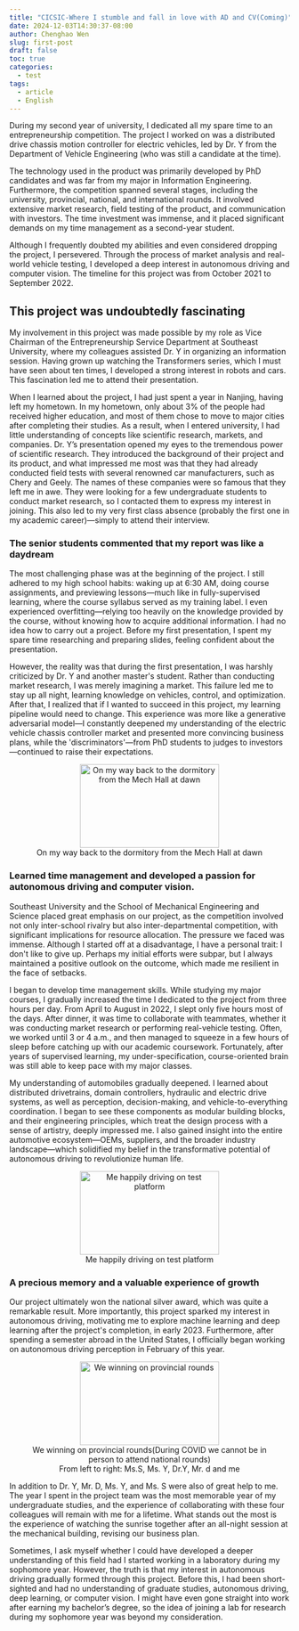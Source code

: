 ```yaml
---
title: "CICSIC-Where I stumble and fall in love with AD and CV(Coming)"
date: 2024-12-03T14:30:37-08:00
author: Chenghao Wen
slug: first-post
draft: false
toc: true
categories:
  - test
tags:
  - article
  - English
---
```


During my second year of university, I dedicated all my spare time to an entrepreneurship competition. The project I worked on was a distributed drive chassis motion controller for electric vehicles, led by Dr. Y from the Department of Vehicle Engineering (who was still a candidate at the time).

The technology used in the product was primarily developed by PhD candidates and was far from my major in Information Engineering. Furthermore, the competition spanned several stages, including the university, provincial, national, and international rounds. It involved extensive market research, field testing of the product, and communication with investors. The time investment was immense, and it placed significant demands on my time management as a second-year student.

Although I frequently doubted my abilities and even considered dropping the project, I persevered. Through the process of market analysis and real-world vehicle testing, I developed a deep interest in autonomous driving and computer vision. The timeline for this project was from October 2021 to September 2022.

## This project was undoubtedly fascinating

My involvement in this project was made possible by my role as Vice Chairman of the Entrepreneurship Service Department at Southeast University, where my colleagues assisted Dr. Y in organizing an information session. Having grown up watching the Transformers series, which I must have seen about ten times, I developed a strong interest in robots and cars. This fascination led me to attend their presentation.

When I learned about the project, I had just spent a year in Nanjing, having left my hometown. In my hometown, only about 3% of the people had received higher education, and most of them chose to move to major cities after completing their studies. As a result, when I entered university, I had little understanding of concepts like scientific research, markets, and companies. Dr. Y’s presentation opened my eyes to the tremendous power of scientific research. They introduced the background of their project and its product, and what impressed me most was that they had already conducted field tests with several renowned car manufacturers, such as Chery and Geely. The names of these companies were so famous that they left me in awe. They were looking for a few undergraduate students to conduct market research, so I contacted them to express my interest in joining. This also led to my very first class absence (probably the first one in my academic career)—simply to attend their interview.

### The senior students commented that my report was like a daydream

The most challenging phase was at the beginning of the project. I still adhered to my high school habits: waking up at 6:30 AM, doing course assignments, and previewing lessons—much like in fully-supervised learning, where the course syllabus served as my training label. I even experienced overfitting—relying too heavily on the knowledge provided by the course, without knowing how to acquire additional information. I had no idea how to carry out a project. Before my first presentation, I spent my spare time researching and preparing slides, feeling confident about the presentation.

However, the reality was that during the first presentation, I was harshly criticized by Dr. Y and another master's student. Rather than conducting market research, I was merely imagining a market. This failure led me to stay up all night, learning knowledge on vehicles, control, and optimization. After that, I realized that if I wanted to succeed in this project, my learning pipeline would need to change. This experience was more like a generative adversarial model—I constantly deepened my understanding of the electric vehicle chassis controller market and presented more convincing business plans, while the 'discriminators'—from PhD students to judges to investors—continued to raise their expectations.

<figure style="text-align: center;">
    <img src="\psimages\DawnSEUlib.jpg" alt="On my way back to the dormitory from the Mech Hall at dawn" style="width: 250px; height: 150px;">
    <figcaption>On my way back to the dormitory from the Mech Hall at dawn</figcaption>
</figure>

### Learned time management and developed a passion for autonomous driving and computer vision.

Southeast University and the School of Mechanical Engineering and Science placed great emphasis on our project, as the competition involved not only inter-school rivalry but also inter-departmental competition, with significant implications for resource allocation. The pressure we faced was immense. Although I started off at a disadvantage, I have a personal trait: I don't like to give up. Perhaps my initial efforts were subpar, but I always maintained a positive outlook on the outcome, which made me resilient in the face of setbacks.

I began to develop time management skills. While studying my major courses, I gradually increased the time I dedicated to the project from three hours per day. From April to August in 2022, I slept only five hours most of the days. After dinner, it was time to collaborate with teammates, whether it was conducting market research or performing real-vehicle testing. Often, we worked until 3 or 4 a.m., and then managed to squeeze in a few hours of sleep before catching up with our academic coursework. Fortunately, after years of supervised learning, my under-specification, course-oriented brain was still able to keep pace with my major classes.

My understanding of automobiles gradually deepened. I learned about distributed drivetrains, domain controllers, hydraulic and electric drive systems, as well as perception, decision-making, and vehicle-to-everything coordination. I began to see these components as modular building blocks, and their engineering principles, which treat the design process with a sense of artistry, deeply impressed me. I also gained insight into the entire automotive ecosystem—OEMs, suppliers, and the broader industry landscape—which solidified my belief in the transformative potential of autonomous driving to revolutionize human life.

<figure style="text-align: center;">
    <img src="\psimages\Ontest.jpg" alt="Me happily driving on test platform" style="width: 250px; height: 150px;">
    <figcaption>Me happily driving on test platform</figcaption>
</figure>

### A precious memory and a valuable experience of growth

Our project ultimately won the national silver award, which was quite a remarkable result. More importantly, this project sparked my interest in autonomous driving, motivating me to explore machine learning and deep learning after the project's completion, in early 2023. Furthermore, after spending a semester abroad in the United States, I officially began working on autonomous driving perception in February of this year.

<figure style="text-align: center;">
    <img src="\psimages\Winning.jpg" alt="We winning on provincial rounds" style="width: 250px; height: 150px;">
    <figcaption>We winning on provincial rounds(During COVID we cannot be in person to attend national rounds)</figcaption>
    <figcaption>From left to right: Ms.S, Ms. Y, Dr.Y, Mr. d and me</figcaption>
</figure>

In addition to Dr. Y, Mr. D, Ms. Y, and Ms. S were also of great help to me. The year I spent in the project team was the most memorable year of my undergraduate studies, and the experience of collaborating with these four colleagues will remain with me for a lifetime. What stands out the most is the experience of watching the sunrise together after an all-night session at the mechanical building, revising our business plan.

Sometimes, I ask myself whether I could have developed a deeper understanding of this field had I started working in a laboratory during my sophomore year. However, the truth is that my interest in autonomous driving gradually formed through this project. Before this, I had been short-sighted and had no understanding of graduate studies, autonomous driving, deep learning, or computer vision. I might have even gone straight into work after earning my bachelor’s degree, so the idea of joining a lab for research during my sophomore year was beyond my consideration.